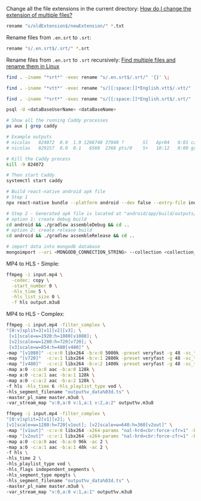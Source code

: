 Change all the file extensions in the current directory: [How do I change the extension of multiple files?](https://unix.stackexchange.com/questions/19654/how-do-i-change-the-extension-of-multiple-files)

```sh
rename "s/oldExtension$/newExtension/" *.txt
```

Rename files from `.en.srt` to `.srt`:

```sh
rename "s/.en.srt$/.srt/" *.srt
```

Rename files from `.en.srt` to `.srt` recursively: [Find multiple files and rename them in Linux](https://stackoverflow.com/questions/16541582/find-multiple-files-and-rename-them-in-linux)

```sh
find . -iname "*srt*" -exec rename "s/.en.srt$/.srt/" '{}' \;
```

```sh
find . -iname "*vtt*" -exec rename "s/[[:space:]]*English.vtt$/.vtt/" '{}' \;
```

```sh
find . -iname "*srt*" -exec rename "s/[[:space:]]*English.srt$/.srt/" '{}' \;
```

```sh
psql -U <dataBaseUserName> <dataBaseName>
```

```sh
# Show all the running Caddy processes
ps aux | grep caddy

# Example outputs
# nicolas   824072  0.0  1.9 1266748 37840 ?       Sl   Apr04   0:01 caddy run --pingback 127.0.0.1:35775
# nicolas   829157  0.0  0.1   6560  2368 pts/0    S+   10:12   0:00 grep --color=auto caddy

# Kill the Caddy process
kill -9 824072

# Then start Caddy
systemctl start caddy
```

```sh
# Build react-native android apk file
# Step 1
npx react-native bundle --platform android --dev false --entry-file index.js --bundle-output android/app/src/main/assets/index.android.bundle --assets-dest android/app/src/main/res

# Step 2 - Generated apk file is located at "android/app/build/outputs/apk"
# option 1: create debug build
cd android && ./gradlew assembleDebug && cd ..
# option 2: create release build
cd android && ./gradlew assembleRelease && cd ..
```

```sh
# import data into mongodb database
mongoimport --uri <MONGODB_CONNECTION_STRING> --collection <collection_name> --type json --jsonArray --file <file_name>.json
```

MP4 to HLS - Simple:

```sh
ffmpeg -i input.mp4 \
  -codec: copy \
  -start_number 0 \
  -hls_time 5 \
  -hls_list_size 0 \
  -f hls output.m3u8
```

MP4 to HLS - Complex:

```sh
ffmpeg -i input.mp4 -filter_complex \
"[0:v]split=3[v1][v2][v3]; \
 [v1]scale=w=1920:h=1080[v1080]; \
 [v2]scale=w=1280:h=720[v720]; \
 [v3]scale=w=854:h=480[v480]" \
-map "[v1080]" -c:v:0 libx264 -b:v:0 5000k -preset veryfast -g 48 -sc_threshold 0 \
-map "[v720]"  -c:v:1 libx264 -b:v:1 2800k -preset veryfast -g 48 -sc_threshold 0 \
-map "[v480]"  -c:v:2 libx264 -b:v:2 1400k -preset veryfast -g 48 -sc_threshold 0 \
-map a:0 -c:a:0 aac -b:a:0 128k \
-map a:0 -c:a:1 aac -b:a:1 128k \
-map a:0 -c:a:2 aac -b:a:2 128k \
-f hls -hls_time 6 -hls_playlist_type vod \
-hls_segment_filename "output%v_data%03d.ts" \
-master_pl_name master.m3u8 \
-var_stream_map "v:0,a:0 v:1,a:1 v:2,a:2" output%v.m3u8
```

```sh
ffmpeg -i input.mp4 -filter_complex \
"[0:v]split=2[v1][v2]; \
[v1]scale=w=1280:h=720[v1out]; [v2]scale=w=640:h=360[v2out]" \
-map "[v1out]" -c:v:0 libx264 -x264-params "nal-hrd=cbr:force-cfr=1" -b:v:0 1500k -maxrate:v:0 2000k  -bufsize:v:0 3000k -preset slow -g 48 -sc_threshold 0 -keyint_min 48 \
-map "[v2out]" -c:v:1 libx264 -x264-params "nal-hrd=cbr:force-cfr=1" -b:v:1 400k -maxrate:v:1 600k  -bufsize:v:1 800k -preset slow -g 48 -sc_threshold 0 -keyint_min 48 \
-map a:0 -c:a:0 aac -b:a:0 96k -ac 2 \
-map a:0 -c:a:1 aac -b:a:1 48k -ac 2 \
-f hls \
-hls_time 2 \
-hls_playlist_type vod \
-hls_flags independent_segments \
-hls_segment_type mpegts \
-hls_segment_filename "output%v_data%03d.ts" \
-master_pl_name master.m3u8 \
-var_stream_map "v:0,a:0 v:1,a:1" output%v.m3u8
```

